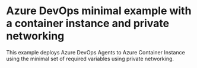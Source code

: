 # Azure DevOps minimal example with a container instance and private networking

This example deploys Azure DevOps Agents to Azure Container Instance using the minimal set of required variables using private networking.

